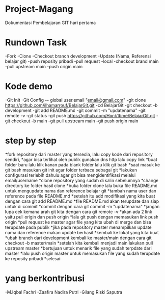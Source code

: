 
# Project-Magang

Dokumentasi Pembelajaran GIT hari pertama

# Rundown Task
-Fork 
-Clone 
-Checkout branch development 
-Update (Nama, Referensi belajar git) 
-push reposity pribadi 
-pull request 
-local 
-checkout brand main 
-pull upstream main 
-push origin main

# Kode demo
-Git Init 
-Git Config -- global user.email "email@gmail.com" 
-git clone https://github.com/ilhamarrouf/BelajarGit.git 
-cd BelajarGit -git checkout -b development 
-git add README.md 
-git commit -m "updatenama" 
-git remote -v -git status 
-git push https://github.com/Honk1time/BelajarGit.git 
-git checkout -b main 
-git pull upstream main 
-git push origin main


# step by step
*fork repository dari master yang tersedia, lalu copy kode dari repository sendiri, 
*agar bisa terlihat oleh publik gunakan dns http lalu copy link 
*buat folder baru lalu klik kanan pada blank folder lalu klik git bash 
*saat masuk ke git bash masukan git init agar folder terbaca sebagai git 
*lakukan configurasi terlebih dahulu agar git bisa mengidentifikasi melalui email/username 
*clone repository yang sudah di salin sebelumnya *change directory ke folder hasil clone 
*buka folder clone lalu buka file README.md untuk mengupdate nama dan reference belajar git 
*tambah nama user dan reference pada file README.md 
*setelah itu add modifikasi yang kita buat dengan cara git add README.md 
*file README.md akan terupdate dan siap untuk di commit 
*commit dengan cara git commit -m "updatenama" 
*jangan lupa cek kemana arah git kita dengan cara git remote -v 
*akan ada 2 link yaitu pull origin dan push origin 
*lalu git push dengan memasukan link push origin 
*pull request ke master agar file yang kita ubah di merge dan bisa terupdate pada publik 
*jika pada repository master menampilkan update nama dan reference makan update berhasil 
*kembali ke lokal yang kita buat 
*ubah branch dari development kembali ke master/main dengan cara git checkout -b master/main 
*setelah kita kembali menjadi main lakukan pull upstream master 
*bertujuan untuk menarik file yang sudah terpdate dari master 
*lalu push origin master untuk memasukan file yang sudah terupdate ke reposity pribadi 
*selesai

# yang berkontribusi
-M.Iqbal Fachri 
-Zaafira Nadira Putri 
-Gilang Riski Saputra